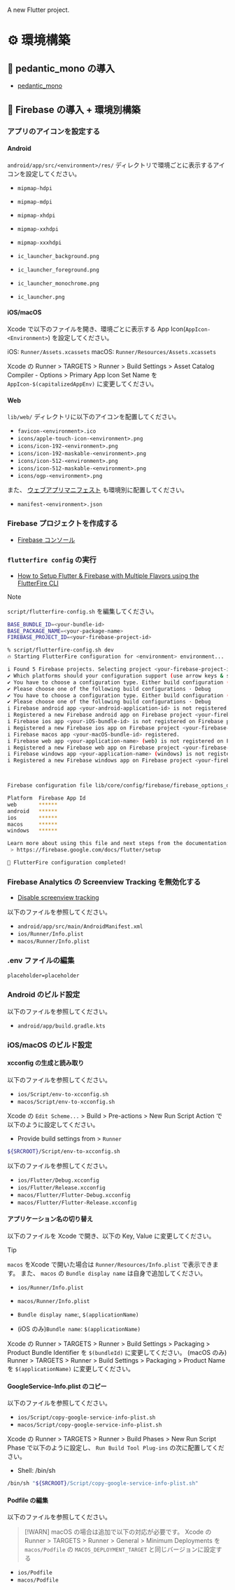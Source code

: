 # <your-application-name>

A new Flutter project.

# ⚙️ 環境構築

## 🚨 pedantic_mono の導入

- [pedantic_mono](https://pub.dev/packages/pedantic_mono)

## 🧱 Firebase の導入 + 環境別構築

### アプリのアイコンを設定する

#### Android

`android/app/src/<environment>/res/` ディレクトリで環境ごとに表示するアイコンを設定してください。

- `mipmap-hdpi`
- `mipmap-mdpi`
- `mipmap-xhdpi`
- `mipmap-xxhdpi`
- `mipmap-xxxhdpi`

- `ic_launcher_background.png`
- `ic_launcher_foreground.png`
- `ic_launcher_monochrome.png`
- `ic_launcher.png`

#### iOS/macOS

Xcode で以下のファイルを開き、環境ごとに表示する App Icon(`AppIcon-<Environment>`) を設定してください。

iOS: `Runner/Assets.xcassets`
macOS: `Runner/Resources/Assets.xcassets`

Xcode の Runner > TARGETS > Runner > Build Settings > Asset Catalog Compiler - Options > Primary App Icon Set Name を `AppIcon-$(capitalizedAppEnv)` に変更してください。

#### Web

`lib/web/` ディレクトリに以下のアイコンを配置してください。

- `favicon-<environment>.ico`
- `icons/apple-touch-icon-<environment>.png`
- `icons/icon-192-<environment>.png`
- `icons/icon-192-maskable-<environment>.png`
- `icons/icon-512-<environment>.png`
- `icons/icon-512-maskable-<environment>.png`
- `icons/ogp-<environment>.png`

また、 [ウェブアプリマニフェスト](https://developer.mozilla.org/ja/docs/Web/Progressive_web_apps/Manifest) も環境別に配置してください。

- `manifest-<environment>.json`

### Firebase プロジェクトを作成する

- [Firebase コンソール](https://console.firebase.google.com/)

### `flutterfire config` の実行

- [How to Setup Flutter & Firebase with Multiple Flavors using the FlutterFire CLI](https://codewithandrea.com/articles/flutter-firebase-multiple-flavors-flutterfire-cli/)

> [!NOTE]
> `script/flutterfire-config.sh` を編集してください。

```sh
BASE_BUNDLE_ID=<your-bundle-id>
BASE_PACKAGE_NAME=<your-package-name>
FIREBASE_PROJECT_ID=<your-firebase-project-id>
```

```sh
% script/flutterfire-config.sh dev
🔥 Starting FlutterFire configuration for <environment> environment...

i Found 5 Firebase projects. Selecting project <your-firebase-project-id>.
✔ Which platforms should your configuration support (use arrow keys & space to select)? · android, ios, macos, web, windows
✔ You have to choose a configuration type. Either build configuration (most likely choice) or a target set up. · Build configuration
✔ Please choose one of the following build configurations · Debug
✔ You have to choose a configuration type. Either build configuration (most likely choice) or a target set up. · Build configuration
✔ Please choose one of the following build configurations · Debug
i Firebase android app <your-android-application-id> is not registered on Firebase project <your-firebase-project-id>.
i Registered a new Firebase android app on Firebase project <your-firebase-project-id>.
i Firebase ios app <your-iOS-bundle-id> is not registered on Firebase project <your-firebase-project-id>.
i Registered a new Firebase ios app on Firebase project <your-firebase-project-id>.
i Firebase macos app <your-macOS-bundle-id> registered.
i Firebase web app <your-application-name> (web) is not registered on Firebase project <your-firebase-project-id>.
i Registered a new Firebase web app on Firebase project <your-firebase-project-id>.
i Firebase windows app <your-application-name> (windows) is not registered on Firebase project <your-firebase-project-id>.
i Registered a new Firebase windows app on Firebase project <your-firebase-project-id>.



Firebase configuration file lib/core/config/firebase/firebase_options_development.dart generated successfully with the following Firebase apps:

Platform  Firebase App Id
web       ******
android   ******
ios       ******
macos     ******
windows   ******

Learn more about using this file and next steps from the documentation:
 > https://firebase.google.com/docs/flutter/setup

🎉 FlutterFire configuration completed!
```

### Firebase Analytics の Screenview Tracking を無効化する

- [Disable screenview tracking](https://firebase.google.com/docs/analytics/screenviews#disable_screenview_tracking)

以下のファイルを参照してください。

- `android/app/src/main/AndroidManifest.xml`
- `ios/Runner/Info.plist`
- `macos/Runner/Info.plist`

### .env ファイルの編集

```txt
placeholder=placeholder
```

### Android のビルド設定

以下のファイルを参照してください。

- `android/app/build.gradle.kts`

### iOS/macOS のビルド設定

#### xcconfig の生成と読み取り

以下のファイルを参照してください。

- `ios/Script/env-to-xcconfig.sh`
- `macos/Script/env-to-xcconfig.sh`

Xcode の `Edit Scheme...` > Build > Pre-actions > New Run Script Action で以下のように設定してください。

- Provide build settings from > `Runner`

```sh
${SRCROOT}/Script/env-to-xcconfig.sh
```

以下のファイルを参照してください。

- `ios/Flutter/Debug.xcconfig`
- `ios/Flutter/Release.xcconfig`
- `macos/Flutter/Flutter-Debug.xcconfig`
- `macos/Flutter/Flutter-Release.xcconfig`

#### アプリケーション名の切り替え

以下のファイルを Xcode で開き、以下の Key, Value に変更してください。

> [!TIP]
> `macos` をXcode で開いた場合は `Runner/Resources/Info.plist` で表示できます。
> また、 `macos` の `Bundle display name` は自身で追加してください。

- `ios/Runner/Info.plist`
- `macos/Runner/Info.plist`

- `Bundle display name`:, `$(applicationName)`
- (iOS のみ)`Bundle name`: `$(applicationName)`

Xcode の Runner > TARGETS > Runner > Build Settings > Packaging > Product Bundle Identifier を `$(bundleId)` に変更してください。
(macOS のみ) Runner > TARGETS > Runner > Build Settings > Packaging > Product Name を `$(applicationName)` に変更してください。

#### GoogleService-Info.plist のコピー

以下のファイルを参照してください。

- `ios/Script/copy-google-service-info-plist.sh`
- `macos/Script/copy-google-service-info-plist.sh`

Xcode の Runner > TARGETS > Runner > Build Phases > New Run Script Phase で以下のように設定し、 `Run Build Tool Plug-ins` の次に配置してください。

- Shell: /bin/sh

```sh
/bin/sh "${SRCROOT}/Script/copy-google-service-info-plist.sh"
```

#### Podfile の編集

以下のファイルを参照してください。

> [!WARN]
> macOS の場合は追加で以下の対応が必要です。
> Xcode の Runner > TARGETS > Runner > General > Minimum Deployments を `macos/Podfile` の `MACOS_DEPLOYMENT_TARGET` と同じバージョンに設定する

- `ios/Podfile`
- `macos/Podfile`
